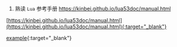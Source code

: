 1. 熟读 `Lua` 参考手册 <a href="https://kinbei.github.io/lua53doc/manual.html" target="_blank">https://kinbei.github.io/lua53doc/manual.html</a>     

[https://kinbei.github.io/lua53doc/manual.html](https://kinbei.github.io/lua53doc/manual.html){:target="_blank"}

[example](http://yinping4256.github.io){:target="_blank"}

